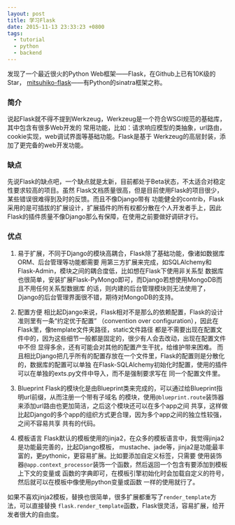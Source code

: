 ```yaml
---
layout: post
title: 学习Flask
date: 2015-11-13 23:33:23 +0800
tags:
  - tutorial
  - python
  - backend
---
```


发现了一个最近很火的Python Web框架——Flask，在Github上已有10K级的Star，
[mitsuhiko-flask](https://github.com/mitsuhiko/flask)——有Python的sinatra框架之称。

### 简介
说起Flask就不得不提到Werkzeug，Werkzeug是一个符合WSGI规范的基础库，其中包含有很多Web开发的
常用功能，比如：请求响应模型的类抽象，url路由，cookie实现，web调试界面等基础功能。Flask是基于
Werkzeug的高层封装，添加了更完备的web开发功能。

### 缺点
先说Flask的缺点吧，一个缺点就是太新，目前都处于Beta状态，不太适合对稳定性要求较高的项目。虽然
Flask文档质量很高，但是目前使用Flask的项目很少，某些错误很难得到及时的反馈。而且不像Django带有
功能健全的contrib，Flask采用的是可插拔的扩展设计，扩展插件的所有权都分散在个人开发者手上，因此
Flask的插件质量不像Django那么有保障，在使用之前要做好调研才行。

### 优点
1. 易于扩展，不同于Django的模块高耦合，Flask除了基础功能，像诸如数据库ORM、后台管理等功能都需要
用第三方扩展来完成，如SQLAlchemy和Flask-Admin，模块之间的耦合度低，比如想在Flask下使用非关系型
数据库也很简单，安装扩展Flask-PyMongo即可，而Django若想使用MongoDB而且不用任何关系型数据库
的话，则内建的后台管理模块则无法使用了，Django的后台管理界面很不错，期待对MongoDB的支持。

2. 配置方便
相比起Django来说，Flask相对不是那么的依赖配置，Flask的设计准则里有一条“约定优于配置”
（convention over configuration），因此在Flask里，像template文件夹路径，static文件路径
都是不需要出现在配置文件中的，因为这些细节一般都是固定的，很少有人会去改动，出现在配置文件中不但
显得多余，还有可能会对其他的配置产生干扰，给维护带来困难。
而且相比Django把几乎所有的配置存放在一个文件里，Flask的配置则是分散化的，数据库的配置可以单独
在Flask-SQLAlchemy初始化时配置，使用的插件可以在单独的exts.py文件中导入，而不是强制要求写在
同一个配置文件里。

3. Blueprint
Flask的模块化是由Blueprint类来完成的，可以通过给Blueprint指明url前缀，从而注册一个带有子域名
的模块，使用`@blueprint.route`装饰器来添加url路由也更加简洁，之后这个模块还可以在多个app之间
共享，这样做比起Django的多个app的组织方式更合理，因为多个app之间的独立性较强，之间不容易共享
共有的代码。

4. 模板语言
Flask默认的模板使用的jinja2，在众多的模板语言中，我觉得jinja2是功能最完善的，比起Django模板，
mustache、jade等，jinja2是功能最丰富的，更pythonic，更容易扩展。比如要添加自定义标签，只需要
使用装饰器`@app.context_processor`装饰一个函数，然后返回一个包含有要添加到模板上下文的变量或
函数的字典即可，在模板引擎初始化时会加载自定义的符号，然后就可以在模板中像使用python变量或函数
一样的使用就行了。

如果不喜欢jinja2模板，替换也很简单，很多扩展都重写了`render_template`方法，可以直接替换
`flask.render_template`函数，Flask很灵活，容易扩展，给开发者很大的自由度。
